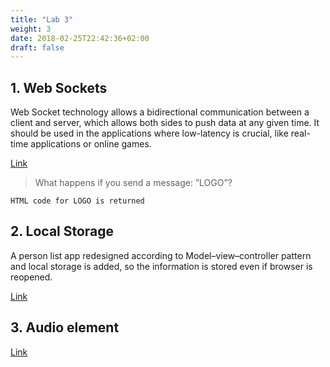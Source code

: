 ```yaml
---
title: "Lab 3"
weight: 3
date: 2018-02-25T22:42:36+02:00
draft: false
---
```


## 1. Web Sockets

Web Socket technology allows a bidirectional communication between a client and server, which allows both sides to push data at any given time. It should be used in the applications where low-latency is crucial, like real-time applications or online games.

[Link](/~t6loer00/imp_portfolio/3rd_lab/websocket.html)

> What happens if you send a message: ”LOGO”?
	
	HTML code for LOGO is returned
	
## 2. Local Storage

A person list app redesigned according to Model–view–controller pattern and local storage is added, so the information is stored even if browser is reopened.

[Link](/~t6loer00/imp_portfolio/3rd_lab/mvc/index.html)

## 3. Audio element



[Link](/~t6loer00/imp_portfolio/3rd_lab/radio.html)